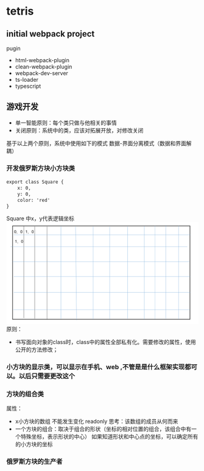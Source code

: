# tetris

## initial webpack project
pugin
- html-webpack-plugin
- clean-webpack-plugin
- webpack-dev-server
- ts-loader
- typescript

## 游戏开发
- 单一智能原则：每个类只做与他相关的事情
- 关闭原则：系统中的类，应该对拓展开放，对修改关闭

基于以上两个原则，系统中使用如下的模式
数据-界面分离模式（数据和界面解耦）

### 开发俄罗斯方块小方块类
```
export class Square {
    x: 0,
    y: 0,
    color: 'red'
}
```
Square 中x，y代表逻辑坐标
<img src="./src/assets/wangge.png">
原则：
- 书写面向对象的class时，class中的属性全部私有化。需要修改的属性，使用公开的方法修改；


### 小方块的显示类，可以显示在手机、web ,不管是是什么框架实现都可以。以后只需要更改这个

### 方块的组合类
属性：
- x小方块的数组 不能发生变化   readonly
思考：该数组的成员从何而来
- 一个方块的组合：取决于组合的形状（坐标的相对位置的组合，该组合中有一个特殊坐标，表示形状的中心）
如果知道形状和中心点的坐标，可以确定所有的小方块的坐标

### 俄罗斯方块的生产者
